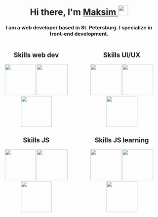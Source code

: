 <!DOCTYPE html>
<html>
	<head>
		<meta charset="UTF-8" />
	</head>
	<body>
		<h1 align="center">
			Hi there, I'm
			<a
				href="https://t.me/jkdlon"
				target="_blank"
				>Maksim
			</a>
			<img
				src="https://github.com/blackcater/blackcater/raw/main/images/Hi.gif"
				height="32" alt=""/>
		</h1>
		<h3 align="center">
			I am a web developer based in St. Petersburg. I specialize in front-end
			development.
		</h3>
		<div style="display: flex; justify-content: center; gap:50px">
			<div>
				<h2 align="center">Skills web dev</h2>
				<div align="center">
					<img
						width="100px"
						src="https://user-images.githubusercontent.com/25181517/192158954-f88b5814-d510-4564-b285-dff7d6400dad.png"
						alt="" />
					<img
						width="100px"
						src="https://user-images.githubusercontent.com/25181517/183898674-75a4a1b1-f960-4ea9-abcb-637170a00a75.png"
						alt="" />
					<img
						width="100px"
						src="https://user-images.githubusercontent.com/25181517/192158956-48192682-23d5-4bfc-9dfb-6511ade346bc.png"
						alt="" />
				</div>
			</div>
			<div>
				<h2 align="center">Skills UI/UX</h2>
				<div align="center">
					<img
						width="100px"
						src="https://user-images.githubusercontent.com/25181517/189715289-df3ee512-6eca-463f-a0f4-c10d94a06b2f.png"
						alt="" />
					<img
						width="100px"
						src="https://user-images.githubusercontent.com/25181517/189716630-fe6c084c-6c66-43af-aa49-64c8aea4a5c2.png"
						alt="" />
					<img
						width="100px"
						src="https://user-images.githubusercontent.com/25181517/192158956-48192682-23d5-4bfc-9dfb-6511ade346bc.png"
						alt="" />
				</div>
			</div>
		</div>
		<div style="display: flex; gap: 50px; justify-content: center;">
			<div>
				<h2 align="center">Skills JS</h2>
				<div align="center">
					<img
						width="100px"
						src="https://user-images.githubusercontent.com/25181517/117447155-6a868a00-af3d-11eb-9cfe-245df15c9f3f.png"
						alt="" />
					<img
						width="100px"
						src="https://user-images.githubusercontent.com/25181517/183897015-94a058a6-b86e-4e42-a37f-bf92061753e5.png"
						alt="" />
					<img
						width="100px"
						src="https://user-images.githubusercontent.com/25181517/121401671-49102800-c959-11eb-9f6f-74d49a5e1774.png"
						alt="" />
				</div>
			</div>
      <div>
				<h2 align="center">Skills JS learning</h2>
				<div align="center">
					<img
						width="100px"
						src="https://user-images.githubusercontent.com/25181517/183568594-85e280a7-0d7e-4d1a-9028-c8c2209e073c.png"
						alt="" />
					<img
						width="100px"
						src="https://user-images.githubusercontent.com/25181517/183859966-a3462d8d-1bc7-4880-b353-e2cbed900ed6.png"
						alt="" />
					<img
						width="100px"
						src="https://user-images.githubusercontent.com/25181517/182884177-d48a8579-2cd0-447a-b9a6-ffc7cb02560e.png"
						alt="" />
				</div>
			</div>
		</div>

		
</html>
